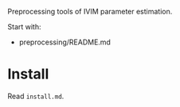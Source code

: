 Preprocessing tools of IVIM parameter estimation. 

Start with: 
- preprocessing/README.md

# Install

Read `install.md`. 

